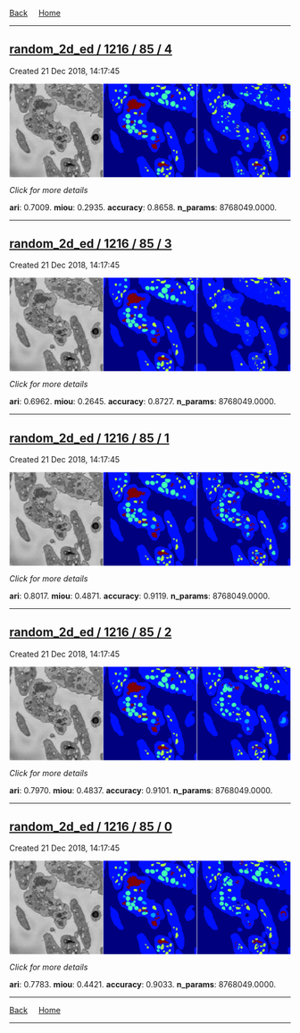 
[Back](..)&nbsp;&nbsp;&nbsp;&nbsp;&nbsp;[Home](https://leapmanlab.github.io/snapshots)

---

<div class="summary"><a href="4"><h2>random_2d_ed / 1216 / 85 / 4</h2></a><p>Created 21 Dec 2018, 14:17:45
</p><a href="4"><img src="4/media/summary.png" align="center"></a><p>
<i>Click for more details</i>
</p></div>

**ari**: 0.7009. **miou**: 0.2935. **accuracy**: 0.8658. **n_params**: 8768049.0000. 

---

<div class="summary"><a href="3"><h2>random_2d_ed / 1216 / 85 / 3</h2></a><p>Created 21 Dec 2018, 14:17:45
</p><a href="3"><img src="3/media/summary.png" align="center"></a><p>
<i>Click for more details</i>
</p></div>

**ari**: 0.6962. **miou**: 0.2645. **accuracy**: 0.8727. **n_params**: 8768049.0000. 

---

<div class="summary"><a href="1"><h2>random_2d_ed / 1216 / 85 / 1</h2></a><p>Created 21 Dec 2018, 14:17:45
</p><a href="1"><img src="1/media/summary.png" align="center"></a><p>
<i>Click for more details</i>
</p></div>

**ari**: 0.8017. **miou**: 0.4871. **accuracy**: 0.9119. **n_params**: 8768049.0000. 

---

<div class="summary"><a href="2"><h2>random_2d_ed / 1216 / 85 / 2</h2></a><p>Created 21 Dec 2018, 14:17:45
</p><a href="2"><img src="2/media/summary.png" align="center"></a><p>
<i>Click for more details</i>
</p></div>

**ari**: 0.7970. **miou**: 0.4837. **accuracy**: 0.9101. **n_params**: 8768049.0000. 

---

<div class="summary"><a href="0"><h2>random_2d_ed / 1216 / 85 / 0</h2></a><p>Created 21 Dec 2018, 14:17:45
</p><a href="0"><img src="0/media/summary.png" align="center"></a><p>
<i>Click for more details</i>
</p></div>

**ari**: 0.7783. **miou**: 0.4421. **accuracy**: 0.9033. **n_params**: 8768049.0000. 

---

[Back](..)&nbsp;&nbsp;&nbsp;&nbsp;&nbsp;[Home](https://leapmanlab.github.io/snapshots)

---